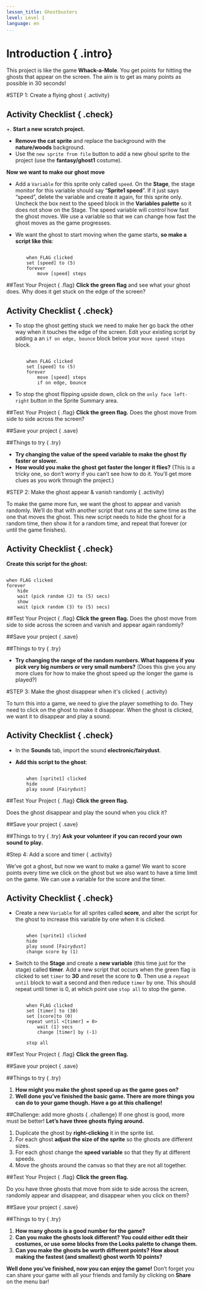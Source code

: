 ```yaml
---
lesson_title: Ghostbusters
level: Level 1
language: en
...
```


# Introduction { .intro}
This project is like the game __Whack-a-Mole__. You get points for hitting the ghosts that appear on the screen. The aim is to get as many points as possible in 30 seconds!

#STEP 1: Create a flying ghost { .activity}

## Activity Checklist { .check}

+. __Start a new scratch project.__
+ __Remove the cat sprite__ and replace the background with the __nature/woods__
background.
+ Use the `new sprite from file` button to add a new ghoul
sprite to the project (use the __fantasy/ghost1__ costume). 

__Now we want to make our ghost move__

+ Add a `Variable` for this sprite only called `speed`.
On the __Stage__, the stage monitor for this variable should say “__Sprite1 speed__”.
If it just says “speed”, delete the variable and create it again, for this sprite only. Uncheck the box next to the speed block in the
__Variables palette__ so it does not show on the Stage.
The speed variable will control how fast the ghost moves. We use a variable so that we can change how fast the ghost moves as the game progresses.
+ We want the ghost to start moving when the game starts, __so make a script like this__:

    ```blocks

        when FLAG clicked
        set [speed] to (5)
        forever
            move [speed] steps
    ```
		
##Test Your Project { .flag}
__Click the green flag__ and see what your ghost does. Why does it get stuck on the edge of the screen?

## Activity Checklist { .check}

+ To stop the ghost getting stuck we need to make her go back the other way when it touches the edge of the screen. Edit your existing script by adding a  an `if on edge, bounce` block below your
`move speed steps` block.

	```blocks

		when FLAG clicked
		set [speed] to (5)
		forever
			move [speed] steps
			if on edge, bounce
	```
+ To stop the ghost flipping upside down, click on the `only face left-right` button in the Sprite Summary area.

##Test Your Project { .flag}
__Click the green flag.__ 
Does the ghost move from side to side across the screen?

##Save your project { .save}

##Things to try { .try}
+ __Try changing the value of the speed variable to make the ghost fly faster or slower.__
+ __How would you make the ghost get faster the longer it flies?__
(This is a tricky one, so don’t worry if you can’t see how to do it. You’ll get more clues as you work through the project.)

#STEP 2: Make the ghost appear & vanish randomly { .activity}

To make the game more fun, we want the ghost to appear and vanish randomly. We’ll do that with another script that runs at the same time as the one that moves the ghost. This new script needs to hide the ghost for a random time, then show it for a random time, and repeat that forever (or until the game finishes).

## Activity Checklist { .check}

__Create this script for the ghost:__

```blocks

when FLAG clicked
forever
    hide
    wait (pick random (2) to (5) secs)
    show
    wait (pick random (3) to (5) secs)

```
##Test Your Project { .flag}
__Click the green flag.__ 
Does the ghost move from side to side across the screen and vanish and appear again randomly?

##Save your project { .save}

##Things to try { .try}
+ __Try changing the range of the random numbers. What happens if you pick very big numbers or very small numbers?__
(Does this give you any more clues for how to make the ghost speed up the longer the game is played?)

#STEP 3: Make the ghost disappear when it's clicked { .activity}

To turn this into a game, we need to give the player something to do. They need to click on the ghost to make it disappear. When the ghost is clicked, we want it to disappear and play a sound.

## Activity Checklist { .check}

+ In the __Sounds__ tab, import the sound __electronic/fairydust__. 

+ __Add this script to the ghost__:

	```blocks

		when [sprite1] clicked
		hide
		play sound [Fairydust]
	```
##Test Your Project { .flag}
__Click the green flag.__ 

Does the ghost disappear and play the sound when you click it?

##Save your project { .save}

##Things to try { .try}
__Ask your volunteer if you can record your own sound to play.__

#Step 4: Add a score and timer { .activity}

We’ve got a ghost, but now we want to make a game! We want to score points every time we click on the ghost but we also want to have a time limit on the game. We can use a variable for the score and the timer.

## Activity Checklist { .check}

+ Create a new `Variable` for all sprites called __score__, and alter the script for the ghost to increase this variable by one when it is clicked.
	
	```blocks

		when [sprite1] clicked
		hide
		play sound [Fairydust]
		change score by (1)
	```
+ Switch to the __Stage__ and create a __new variable__ (this time just for the stage) called __timer__. Add a new script that occurs when the green flag is clicked to set `timer` to __30__ and reset the score to __0__. Then use a `repeat until` block to wait a second and then reduce `timer` by
one. This should repeat until timer is 0, at which point use `stop all` to stop the game.

	```blocks
	
		when FLAG clicked
		set [timer] to (30)
		set [score]to (0)
		repeat until <[timer] = 0>
			wait (1) secs
			change [timer] by (-1)
		
		stop all
	```


##Test Your Project { .flag}
__Click the green flag.__ 

##Save your project { .save}

##Things to try { .try}
1. __How might you make the ghost speed up as the game goes on?__
2. __Well done you’ve finished the basic game. There are more things you can do to your game though. Have a go at this challenge!__

##Challenge: add more ghosts { .challenge}
If one ghost is good, more must be better! __Let’s have three ghosts flying around.__
1. Duplicate the ghost by __right-clicking__ it in the sprite list.
2. For each ghost __adjust the size of the sprite__ so the ghosts are different sizes.
3. For each ghost change the __speed variable__ so that they fly at different speeds.
4. Move the ghosts around the canvas so that they are not all together.

##Test Your Project { .flag}
__Click the green flag.__ 

Do you have three ghosts that move from side to side across the screen, randomly appear and disappear, and disappear when you click on them?

##Save your project { .save}

##Things to try { .try}

1. __How many ghosts is a good number for the game?__
2. __Can you make the ghosts look different? You could either edit their costumes, or use some blocks from the Looks palette to change them.__
3. __Can you make the ghosts be worth different points? How about making the fastest (and smallest) ghost worth 10 points?__


__Well done you’ve finished, now you can enjoy the game!__
Don’t forget you can share your game with all your friends and family by clicking on __Share__ on the menu bar!
